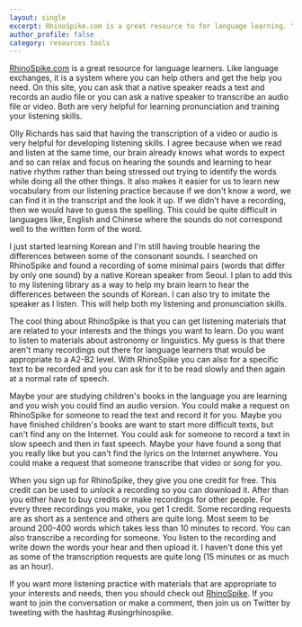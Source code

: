 ```yaml
---
layout: single
excerpt: RhinoSpike.com is a great resource to for language learning. You can ask native speakers to record a text for you or transcribe a recording. This can helpful as your try to improve your listening and pronunciation .
author_profile: false
category: resources tools
---
```



[RhinoSpike.com](https://rhinospike.com/home/) is a great resource for language learners. Like language exchanges, it is a system where you can help others and get the help you need. On this site, you can ask that a native speaker reads a text and records an audio file or you can ask a native speaker to transcribe an audio file or video. Both are very helpful for learning pronunciation and training your listening skills.

Olly Richards has said that having the transcription of a video or audio is very helpful for developing listening skills. I agree because when we read and listen at the same time, our brain already knows what words to expect and so can relax and focus on hearing the sounds and learning to hear native rhythm rather than being stressed out trying to identify the words while doing all the other things. It also makes it easier for us to learn new vocabulary from our listening practice because if we don't know a word, we can find it in the transcript and the look it up. If we didn't have a recording, then we would have to guess the spelling. This could be quite difficult in languages like, English and Chinese where the sounds do not correspond well to the written form of the word.


I just started learning Korean and I'm still having trouble hearing the differences between some of the consonant sounds. I searched on RhinoSpike and found a recording of some minimal pairs (words that differ by only one sound) by a native Korean speaker from Seoul. I plan to add this to my listening library as a way to help my brain learn to hear the differences between the sounds of Korean. I can also try to imitate the speaker as I listen. This will help both my listening and pronunciation skills.

The cool thing about RhinoSpike is that you can get listening materials that are related to your interests and the things you want to learn. Do you want to listen to materials about astronomy or linguistics. My guess is that there aren't many recordings out there for language learners that would be appropriate to a A2-B2 level. With RhinoSpike you can also for a specific text to be recorded and you can ask for it to be read slowly and then again at a normal rate of speech. 

Maybe your are studying children's books in the language you are learning and you wish you could find an audio version. You could make a request on RhinoSpike for someone to read the text and record it for you. Maybe you have finished children's books are want to start more difficult texts, but can't find any on the Internet. You could ask for someone to record a text in slow speech and then in fast speech. Maybe your have found a song that you really like but you can't find the lyrics on the Internet anywhere. You  could make a request that someone transcribe that video or song for you. 

When you sign up for RhinoSpike, they give you one credit for free. This credit can be used to *unlock* a recording so you can download it. After than you either have to buy credits or make recordings for other people. For every three recordings you make, you get 1 credit. Some recording requests are as short as a sentence and others are quite long. Most seem to be around 200-400 words which takes less than 10 minutes to record. You can also transcribe a recording for someone. You listen to the recording and write down the words your hear and then upload it. I haven't done this yet as some of the transcription requests are quite long (15 minutes or as much as an hour).

If you want more listening practice with materials that are appropriate to your interests and needs, then you should check out [RhinoSpike](https://rhinospike.com/home/). If you want to join the conversation or make a comment, then join us on Twitter by tweeting with the hashtag #usingrhinospike.
